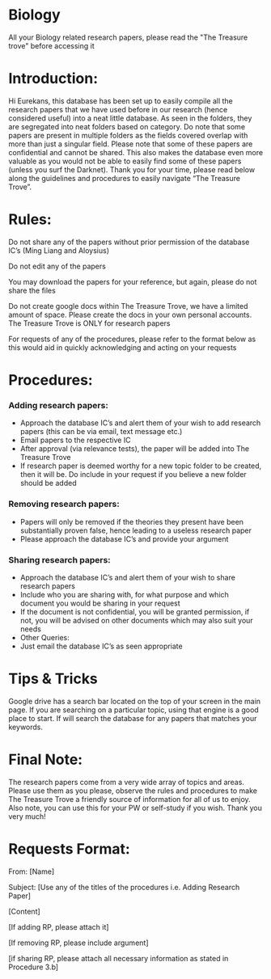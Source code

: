 # Biology
All your Biology related research papers, please read the "The Treasure trove" before accessing it 

<H1> Introduction: </H1>
<p>Hi Eurekans, this database has been set up to easily compile all the research papers that we have used before in our research (hence considered useful) into a neat little database. As seen in the folders, they are segregated into neat folders based on category. Do note that some papers are present in multiple folders as the fields covered overlap with more than just a singular field. Please note that some of these papers are confidential and cannot be shared. This also makes the database even more valuable as you would not be able to easily find some of these papers (unless you surf the Darknet). Thank you for your time, please read below along the guidelines and procedures to easily navigate “The Treasure Trove”.</p>

<H1> Rules: </H1>
<p> Do not share any of the papers without prior permission of the database IC’s (Ming Liang and Aloysius) </p>
<p> Do not edit any of the papers </p>
<p> You may download the papers for your reference, but again, please do not share the files </p>
<p> Do not create google docs within The Treasure Trove, we have a limited amount of space. Please create the docs in your own personal accounts. The Treasure Trove is ONLY for research papers </p>
<p> For requests of any of the procedures, please refer to the format below as this would aid in quickly acknowledging and acting on your requests </p>

<H1> Procedures: </H1>

<H3> Adding research papers: </h3>
<ul>
<li> Approach the database IC’s and alert them of your wish to add research papers (this can be via email, text message etc.) </li>
<li> Email papers to the respective IC </li>
<li> After approval (via relevance tests), the paper will be added into The Treasure Trove </li>
<li> If research paper is deemed worthy for a new topic folder to be created, then it will be. Do include in your request if you believe a new folder should be added </li>
</ul>

<h3> Removing research papers: </h3>
<ul>
<li> Papers will only be removed if the theories they present have been substantially proven false, hence leading to a useless research paper </li>
<li> Please approach the database IC’s and provide your argument </li>
</ul>

<h3> Sharing research papers: </h3>
<ul>
<li> Approach the database IC’s and alert them of your wish to share research papers </li>
<li> Include who you are sharing with, for what purpose and which document you would be sharing in your request </li>
<li> If the document is not confidential, you will be granted permission, if not, you will be advised on other documents which may also suit your needs </li>
<li> Other Queries: </li>
<li> Just email the database IC’s as seen appropriate </li>
</ul>

<H1>Tips & Tricks </H1>
<p> Google drive has a search bar located on the top of your screen in the main page. If you are searching on a 		particular topic, using that engine is a good place to start. If will search the database for any papers that matches 		your keywords. </p>

<H1>Final Note: </H1>
<p> The research papers come from a very wide array of topics and areas. Please use them as you please, observe the rules and procedures to make The Treasure Trove a friendly source of information for all of us to enjoy. Also note, you can use this for your PW or self-study if you wish. Thank you very much! </p>

<H1>Requests Format: </H1>
<div>
<p> From: [Name] </p>
<p> Subject: [Use any of the titles of the procedures i.e. Adding Research Paper] </p>
<p> [Content] </p>
<p> [If adding RP, please attach it] </p>
<p> [If removing RP, please include argument] </p>
<p> [if sharing RP, please attach all necessary information as stated in Procedure 3.b] </p>
</div>

